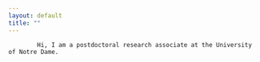 ```yaml
---
layout: default
title: ""
---
```


            Hi, I am a postdoctoral research associate at the University of Notre Dame.
